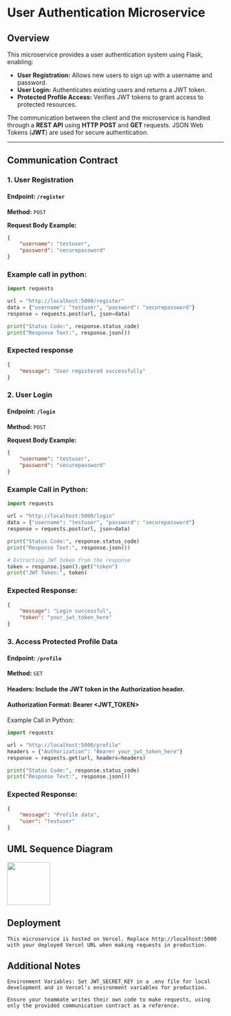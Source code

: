 # User Authentication Microservice

## Overview
This microservice provides a user authentication system using Flask, enabling:
- **User Registration:** Allows new users to sign up with a username and password.
- **User Login:** Authenticates existing users and returns a JWT token.
- **Protected Profile Access:** Verifies JWT tokens to grant access to protected resources.

The communication between the client and the microservice is handled through a **REST API** using **HTTP POST** and **GET** requests. JSON Web Tokens (**JWT**) are used for secure authentication.

---

## Communication Contract

### 1. **User Registration**
#### **Endpoint:** `/register`  
**Method:** `POST`  

**Request Body Example:**  
```json
{
    "username": "testuser",
    "password": "securepassword"
}
```

### Example call in python:
```python
import requests

url = "http://localhost:5000/register"
data = {"username": "testuser", "password": "securepassword"}
response = requests.post(url, json=data)

print("Status Code:", response.status_code)
print("Response Text:", response.json())
```

### Expected response
```json
{
    "message": "User registered successfully"
}
```

### 2. User Login
#### **Endpoint:** `/login`
**Method:** `POST`

**Request Body Example:**
```json
{
    "username": "testuser",
    "password": "securepassword"
}
```

### Example Call in Python:

```python
import requests

url = "http://localhost:5000/login" 
data = {"username": "testuser", "password": "securepassword"}
response = requests.post(url, json=data)

print("Status Code:", response.status_code)
print("Response Text:", response.json())

# Extracting JWT token from the response
token = response.json().get("token")
print("JWT Token:", token)
```

### Expected Response:
```json
{
    "message": "Login successful",
    "token": "your_jwt_token_here"
}
```

### 3. Access Protected Profile Data
#### **Endpoint:** `/profile`
**Method:** `GET`

#### Headers: Include the JWT token in the Authorization header.
#### Authorization Format: Bearer <JWT_TOKEN>

Example Call in Python:
```python
import requests

url = "http://localhost:5000/profile"
headers = {"Authorization": "Bearer your_jwt_token_here"}
response = requests.get(url, headers=headers)

print("Status Code:", response.status_code)
print("Response Text:", response.json())
```

### Expected Response:
```json
{
    "message": "Profile data",
    "user": "testuser"
}
```

## UML Sequence Diagram
<img src="https://github.com/user-attachments/assets/578fa3be-ecee-46a4-baa7-5950eefd5101" width="100px" height="100px">



## Deployment

```
This microservice is hosted on Vercel. Replace http://localhost:5000 with your deployed Vercel URL when making requests in production.
```

## Additional Notes

```
Environment Variables: Set JWT_SECRET_KEY in a .env file for local development and in Vercel's environment variables for production.

Ensure your teammate writes their own code to make requests, using only the provided communication contract as a reference.
```


